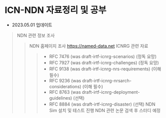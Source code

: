 ICN-NDN 자료정리 및 공부
=======================
- 2023.05.01 업데이트
> NDN 관련 정보 조사
>> NDN 홈페이지 조사 https://named-data.net
>> ICNRG 관련 자료
>>>- RFC 7476 (was draft-irtf-icnrg-scenarios) (정독 요망)
>>>- RFC 7927 (was draft-irtf-icnrg-challenges) (정독 요망)
>>>- RFC 9138 (was draft-irtf-icnrg-nrs-requirements) (이해 필수)
>>>- RFC 9236 (was draft-irtf-icnrg-nrsarch-considerations) (이해 필수)
>>>- RFC 8763 (was draft-irtf-icnrg-deployment-guidelines) (선택)
>>>- RFC 8884 (was draft-irtf-icnrg-disaster) (선택)
>>NDN Sim 설치 및 테스트 진행
>>NDN 관련 논문 검색 후 스터디 예정
